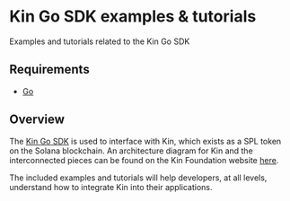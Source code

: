 # Kin Go SDK examples & tutorials
Examples and tutorials related to the Kin Go SDK

## Requirements
* [Go](https://golang.org/)

## Overview
The [Kin Go SDK](https://github.com/kinecosystem/kin-go) is used to interface with Kin, which exists as a SPL token on the Solana blockchain. An architecture diagram for Kin and the interconnected pieces can be found on the Kin Foundation website [here](https://docs.kin.org/kin-architecture-overview).

The included examples and tutorials will help developers, at all levels, understand how to integrate Kin into their applications.
